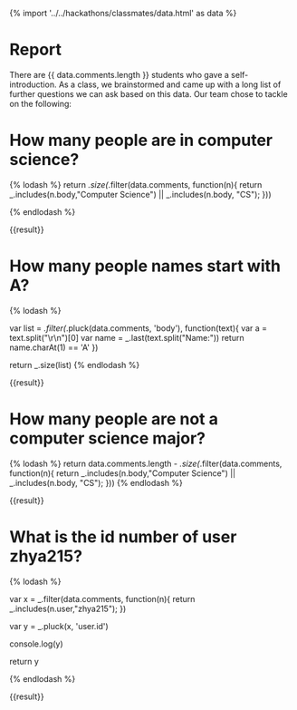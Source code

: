 {% import '../../hackathons/classmates/data.html' as data %}

# Report

There are {{ data.comments.length }} students who gave a self-introduction. As a
class, we brainstormed and came up with a long list of further questions we can
ask based on this data. Our team chose to tackle on the following:

# How many people are in computer science?

{% lodash %}
return _.size(_.filter(data.comments, function(n){
	return _.includes(n.body,"Computer Science") || _.includes(n.body, "CS");
}))

{% endlodash %}

{{result}}

# How many people names start with A?

{% lodash %}

var list = _.filter(_.pluck(data.comments, 'body'), function(text){
	var a = text.split("\r\n")[0]
	var name = _.last(text.split("Name:"))
	return name.charAt(1) == 'A'
})

return _.size(list)
{% endlodash %}

{{result}}

# How many people are not a computer science major?

{% lodash %}
return data.comments.length - _.size(_.filter(data.comments, function(n){
	return _.includes(n.body,"Computer Science") || _.includes(n.body, "CS");
}))
{% endlodash %}

{{result}}

# What is the id number of user zhya215?

{% lodash %}

var x = _.filter(data.comments, function(n){
	return _.includes(n.user,"zhya215");
})

var y = _.pluck(x, 'user.id')

console.log(y)

return y

{% endlodash %}

{{result}}
